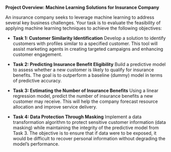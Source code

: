 **Project Overview: Machine Learning Solutions for Insurance Company**

An insurance company seeks to leverage machine learning to address several key business challenges. Your task is to evaluate the feasibility of applying machine learning techniques to achieve the following objectives:

- **Task 1: Customer Similarity Identification**
  Develop a solution to identify customers with profiles similar to a specified customer. This tool will assist marketing agents in creating targeted campaigns and enhancing customer engagement.

- **Task 2: Predicting Insurance Benefit Eligibility**
  Build a predictive model to assess whether a new customer is likely to qualify for insurance benefits. The goal is to outperform a baseline (dummy) model in terms of predictive accuracy.

- **Task 3: Estimating the Number of Insurance Benefits**
  Using a linear regression model, predict the number of insurance benefits a new customer may receive. This will help the company forecast resource allocation and improve service delivery.

- **Task 4: Data Protection Through Masking**
  Implement a data transformation algorithm to protect sensitive customer information (data masking) while maintaining the integrity of the predictive model from Task 3. The objective is to ensure that if data were to be exposed, it would be difficult to recover personal information without degrading the model’s performance.
